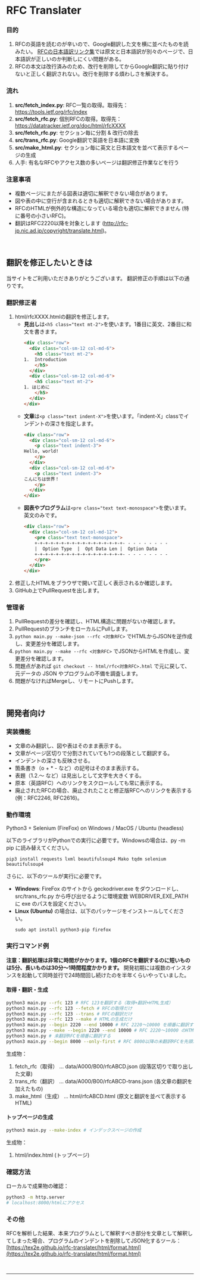 
# RFC Translater

### 目的
1. RFCの英語を読むのが辛いので、Google翻訳した文を横に並べたものを読みたい。
[RFCの日本語訳リンク集](https://www.nic.ad.jp/ja/tech/rfc-jp-links.html)では原文と日本語訳が別々のページで、日本語訳が正しいのか判断しにくい問題がある。
2. RFCの本文は改行済みのため、改行を削除してからGoogle翻訳に貼り付けないと正しく翻訳されない。改行を削除する煩わしさを解決する。

### 流れ
1. **src/fetch_index.py**: RFC一覧の取得。取得先： https://tools.ietf.org/rfc/index
2. **src/fetch_rfc.py**: 個別RFCの取得。取得先： https://datatracker.ietf.org/doc/html/rfcXXXX
3. **src/fetch_rfc.py**: セクション毎に分割 & 改行の除去
4. **src/trans_rfc.py**: Google翻訳で英語を日本語に変換
5. **src/make_html.py**: セクション毎に英文と日本語文を並べて表示するページの生成
6. 人手: 有名なRFCやアクセス数の多いページは翻訳修正作業などを行う

### 注意事項
- 複数ページにまたがる図表は適切に解釈できない場合があります。
- 図や表の中に空行が含まれるときも適切に解釈できない場合があります。
- RFCのHTMLが例外的な構造になっている場合も適切に解釈できません (特に番号の小さいRFC)。
- 翻訳はRFC2220以降を対象とします (http://rfc-jp.nic.ad.jp/copyright/translate.html)。

<br>

## 翻訳を修正したいときは

当サイトをご利用いただきありがとうございます。
翻訳修正の手順は以下の通りです。

### 翻訳修正者

1. html/rfcXXXX.htmlの翻訳を修正します。
   - **見出し**は`<h5 class="text mt-2">`を使います。1番目に英文、2番目に和文を書きます。
      ```html
      <div class="row">
        <div class="col-sm-12 col-md-6">
          <h5 class="text mt-2">
      1.  Introduction
          </h5>
        </div>
        <div class="col-sm-12 col-md-6">
          <h5 class="text mt-2">
      1. はじめに
          </h5>
        </div>
      </div>
      ```
   - **文章**は`<p class="text indent-X">`を使います。「indent-X」classでインデントの深さを指定します。
      ```html
      <div class="row">
        <div class="col-sm-12 col-md-6">
          <p class="text indent-3">
      Hello, world!
          </p>
        </div>
        <div class="col-sm-12 col-md-6">
          <p class="text indent-3">
      こんにちは世界！
          </p>
        </div>
      </div>
      ```
   - **図表やプログラム**は`<pre class="text text-monospace">`を使います。英文のみです。
      ```html
      <div class="row">
        <div class="col-sm-12 col-md-12">
          <pre class="text text-monospace">
          +-+-+-+-+-+-+-+-+-+-+-+-+-+-+-+-+- - - - - - - - -
          |  Option Type  |  Opt Data Len |  Option Data
          +-+-+-+-+-+-+-+-+-+-+-+-+-+-+-+-+- - - - - - - - -
          </pre>
        </div>
      </div>
      ```
2. 修正したHTMLをブラウザで開いて正しく表示されるか確認します。
3. GitHub上でPullRequestを出します。

### 管理者

1. PullRequestの差分を確認し、HTML構造に問題がないか確認します。
2. PullRequestのブランチをローカルにPullします。
3. `python main.py --make-json --rfc <対象RFC>` でHTMLからJSONを逆作成し、変更差分を確認します。
4. `python main.py --make --rfc <対象RFC>` でJSONからHTMLを作成し、変更差分を確認します。
5. 問題点があれば `git checkout -- html/rfc<対象RFC>.html` で元に戻して、元データの JSON やプログラムの不備を調査します。
6. 問題がなければMergeし、リモートにPushします。

<br>

## 開発者向け

### 実装機能
- 文章のみ翻訳し、図や表はそのまま表示する。
- 文章がページ区切りで分割されていても1つの段落として翻訳する。
- インデントの深さも反映させる。
- 箇条書き（o + * - など）の記号はそのまま表示する。
- 表題（1.2.～ など）は見出しとして文字を大きくする。
- 原本（英語RFC）へのリンクをスクロールしても常に表示する。
- 廃止されたRFCの場合、廃止されたことと修正版RFCへのリンクを表示する (例：RFC2246, RFC2616)。

### 動作環境
Python3 + Selenium (FireFox) on Windows / MacOS / Ubuntu (headless)

以下のライブラリがPythonでの実行に必要です。Windowsの場合は、py -m pip に読み替えてください。
```
pip3 install requests lxml beautifulsoup4 Mako tqdm selenium beautifulsoup4
```

さらに、以下のツールが実行に必要です。
- **Windows**: FireFox のサイトから geckodriver.exe をダウンロードし、src/trans_rfc.py から呼び出せるように環境変数 WEBDRIVER_EXE_PATH に exe のパスを設定ください。
- **Linux (Ubuntu)** の場合は、以下のパッケージをインストールしてください。
    ```
    sudo apt install python3-pip firefox
    ```

### 実行コマンド例

**注意：翻訳処理は非常に時間がかかります。1個のRFCを翻訳するのに短いものは5分、長いものは30分〜1時間程度かかります。**
開発初期には複数のインスタンスを起動して同時並行で24時間回し続けたのを半年くらいやっていました。

#### 取得・翻訳・生成

```bash
python3 main.py --rfc 123 # RFC 123を翻訳する（取得+翻訳+HTML生成）
python3 main.py --rfc 123 --fetch # RFCの取得だけ
python3 main.py --rfc 123 --trans # RFCの翻訳だけ
python3 main.py --rfc 123 --make # HTMLの生成だけ
python3 main.py --begin 2220 --end 10000 # RFC 2220〜10000 を順番に翻訳する
python3 main.py --make --begin 2220 --end 10000 # RFC 2220〜10000 のHTMLを生成する
python3 main.py # 未翻訳RFCを順番に翻訳する
python3 main.py --begin 8000 --only-first # RFC 8000以降の未翻訳RFCを先頭から1つ選択し翻訳する
```

生成物：
1. fetch_rfc（取得） ... data/A000/B00/rfcABCD.json (段落区切りで取り出した文章)
2. trans_rfc（翻訳） ... data/A000/B00/rfcABCD-trans.json (各文章の翻訳を加えたもの)
3. make_html（生成） ... html/rfcABCD.html (原文と翻訳を並べて表示するHTML)

#### トップページの生成

```bash
python3 main.py --make-index # インデックスページの作成
```

生成物：
1. html/index.html (トップページ)


### 確認方法
ローカルで成果物の確認：
```bash
python3 -m http.server
# localhost:8000/htmlにアクセス
```

### その他
RFCを解析した結果、本来プログラムとして解釈すべき部分を文章として解釈してしまった場合、プログラムのインデントを削除してJSON化するツール：
[https://tex2e.github.io/rfc-translater/html/format.html](https://tex2e.github.io/rfc-translater/html/format.html)


<br>

---

<!--
#### Figs

各RFCから図のみを集めて公開するサイト「RFC Figs」について（現在、更新予定はありません）

```bash
# 1000個のRFC毎に図を集め、JSONファイルで保存する
python3 figs/collect_figures.py --begin 0000 --end 0999 -w figs/data/0000.json
...
python3 figs/collect_figures.py --begin 7000 --end 7999 -w figs/data/7000.json

# JSONをHTMLに変換する
python3 figs/make_html.py 0000
...
python3 figs/make_html.py 7000

# インデックスページの作成
python3 figs/make_index.py
```
-->

